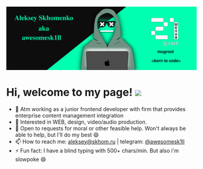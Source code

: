 ![Social banner for awesomesk1ll](https://github.com/awesomesk1ll/about/blob/main/banner.svg)

# Hi, welcome to my page! <img src="https://raw.githubusercontent.com/MartinHeinz/MartinHeinz/master/wave.gif" width="30px" style="max-width:100%;">

- 🔭  Atm working as a junior frontend developer with firm that provides enterprise content management integration
- 🤩  Interested in WEB, design, video/audio production.
- 💬  Open to requests for moral or other feasible help. Won't always be able to help, but I'll do my best 😄
- 📫  How to reach me: [aleksey@skhom.ru](mailto:aleksey@skhom.ru) | telegram: [@awesomesk1ll](https://t.me/awesomesk1ll)
- ⚡  Fun fact: I have a blind typing with 500+ chars/min. But also i'm slowpoke 😄
